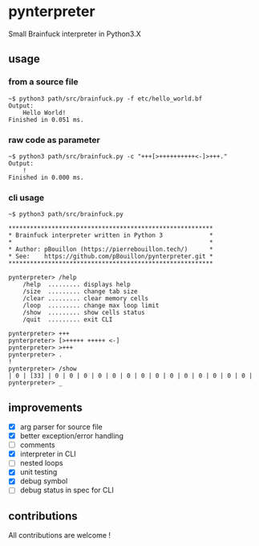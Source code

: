 # pynterpreter
Small Brainfuck interpreter in Python3.X

## usage
### from a source file
```shell
~$ python3 path/src/brainfuck.py -f etc/hello_world.bf
Output:
    Hello World!
Finished in 0.051 ms.
```

### raw code as parameter
```shell
~$ python3 path/src/brainfuck.py -c "+++[>++++++++++<-]>+++."
Output:
    !
Finished in 0.000 ms.
```

### cli usage
```shell
~$ python3 path/src/brainfuck.py

*********************************************************
* Brainfuck interpreter written in Python 3             *
*                                                       *
* Author: pBouillon (https://pierrebouillon.tech/)      *
* See:    https://github.com/pBouillon/pynterpreter.git *
*********************************************************

pynterpreter> /help
    /help  ......... displays help
    /size  ......... change tab size
    /clear ......... clear memory cells
    /loop  ......... change max loop limit
    /show  ......... show cells status
    /quit  ......... exit CLI

pynterpreter> +++
pynterpreter> [>+++++ +++++ <-]
pynterpreter> >+++
pynterpreter> .
!
pynterpreter> /show
| 0 | [33] | 0 | 0 | 0 | 0 | 0 | 0 | 0 | 0 | 0 | 0 | 0 | 0 | 0 | 0 | 
pynterpreter> _
```

## improvements
- [x] arg parser for source file
- [x] better exception/error handling
- [ ] comments
- [x] interpreter in CLI
- [ ] nested loops
- [x] unit testing
- [x] debug symbol
- [ ] debug status in spec for CLI

## contributions
All contributions are welcome !
